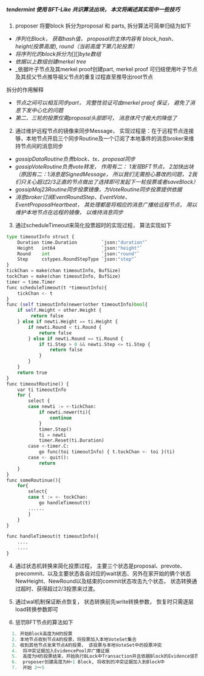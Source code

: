 ##### tendermint 使用 BFT-Like 共识算法出块， 本文将阐述其实现中一些技巧
1. proposer 将要block 拆分为proposal 和 parts, 拆分算法可简单归结为如下
+ _序列化Block， 获取hash值， proposal的主体内容有 block_hash、height(投票高度), round（当前高度下第几轮投票）_ 
+ _将序列化的block拆分为[][]byte数组_
+ _依据以上数组创建merkel tree_
+ _依据叶子节点及其merkel proof创建part, merkel proof 可归结使用叶子节点及其叔父节点推导祖父节点的重复过程直至推导出root节点

拆分的作用解释
+ _节点之间可以相互同步part， 完整性验证可由merkel proof 保证， 避免了消息下发中心化的问题_
+ _第二、三轮的投票仅需proposal头部即可， 消息体尺寸极大的降低了_ 

2. 通过维护远程节点的镜像来同步Message， 实现过程是：在于远程节点连接够，本地节点开启三个同步Routine及一个订阅了本地事件的消息broker来维持节点间的消息同步
+ _gossipDataRoutine负责block、tx、proposal同步_
+ _gossipVoteRoutine负责vote转发， 作用有二： 1发现BFT节点， 2加快出块（原因有二：1消息是SignedMessage， 所以我们无需担心篡改的问题， 2我们只关心超过2/3正直的节点做出了选择即可发起下一轮投票或者saveBlock）_
+ _gossipMaj23Routine同步投票镜像，为VoteRoutine同步投票提供依据_
+ _消息broker订阅EventRoundStep、EventVote、 EventProposalHeartbeat， 其处理都是将相应的消息广播给远程节点， 用以维护本地节点在远程的镜像， 以维持消息同步_

3. 通过scheduleTimeout来简化投票超时的实现过程， 算法实现如下
```python
type timeoutInfo struct {
    Duration time.Duration         `json:"duration"`
    Height   int64                 `json:"height"`
    Round    int                   `json:"round"`
    Step     cstypes.RoundStepType `json:"step"`
}
tickChan = make(chan timeoutInfo, BufSize)
tockChan = make(chan timeoutInfo, BufSize)
timer = time.Timer
func scheduleTimeout(t *timeoutInfo){
    tickChan <- t
}
func (self timeoutInfo)newer(other timeoutInfo)bool{
    if self.Height < other.Height {
         return false
    } else if newti.Height == ti.Height {
        if newti.Round < ti.Round {
        	return false
        } else if newti.Round == ti.Round {
            if ti.Step > 0 && newti.Step <= ti.Step {
                return false
            }
        }
    }
    return true
}
func timeoutRoutine() {
    var ti timeoutInfo
    for {
        select {
        case newti := <-tickChan:
            if newti.newer(ti){
                continue
            }
            timer.Stop()
            ti = newti
            timer.Reset(ti.Duration)
        case <-timer.C:
            go func(toi timeoutInfo) { t.tockChan <- toi }(ti)
        case <- quit():
            return
    }
}
func someRoutinue(){
    for{
        select{
        case t := <- tockChan:
            go handleTimeout(t)
        ......
        }
    }
}

func handleTimeout(t timeoutInfo){
    ....
    ....
}
```

4. 通过状态机转换来简化投票过程， 主要三个状态是proposal、prevote、precommit、以及主要状态各自对应的wait状态、另外在家开始的俩个状态NewHeight、NewRound以及结束的commit状态攻击九个状态， 状态转换通过超时、获得超过2/3投票来过渡。  

5. 通过wal机制保证断点恢复， 状态转换前先write转换参数， 恢复时只需逐层load转换参数即可

6. 惩罚BFT节点的算法如下
```python
  1. 开始Block高度为H的投票
  2. 本地节点收到节点A的投票，将投票加入本地VoteSet集合 
  3. 收到其他节点发来节点A的投票， 该投票与本地VoteSet中的投票冲突
  4.  将冲突证据加入EvidencePool并广播证据
  5.  高度为H的投票结束，开始执行BLock中Transaction并且依据Block的Evidence惩罚BFT节点， 开始H+1 的投票
  6.  proposer创建高度为H+1 Block, 将收到的冲突证据加入到Block中
  7.  开始 2～5
```  

